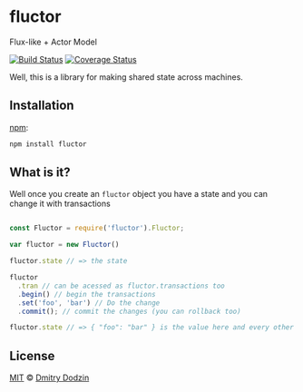 # fluctor
Flux-like + Actor Model

[![Build Status](https://travis-ci.org/DmitryDodzin/fluctor.svg?branch=master)](https://travis-ci.org/DmitryDodzin/fluctor) [![Coverage Status](https://coveralls.io/repos/github/DmitryDodzin/fluctor/badge.svg?branch=master)](https://coveralls.io/github/DmitryDodzin/fluctor?branch=master)

Well, this is a library for making shared state across machines.

## Installation

[npm][]:

```bash
npm install fluctor
```


## What is it?

Well once you create an ```fluctor``` object you have a state and you can change it with transactions

```javascript

const Fluctor = require('fluctor').Fluctor;

var fluctor = new Fluctor()

fluctor.state // => the state

fluctor
  .tran // can be acessed as fluctor.transactions too
  .begin() // begin the transactions
  .set('foo', 'bar') // Do the change
  .commit(); // commit the changes (you can rollback too)

fluctor.state // => { "foo": "bar" } is the value here and every other server

```


## License

[MIT][license] © [Dmitry Dodzin][author]



[npm]: https://docs.npmjs.com/cli/install

[license]: LICENSE

[author]: https://github.com/DmitryDodzin
